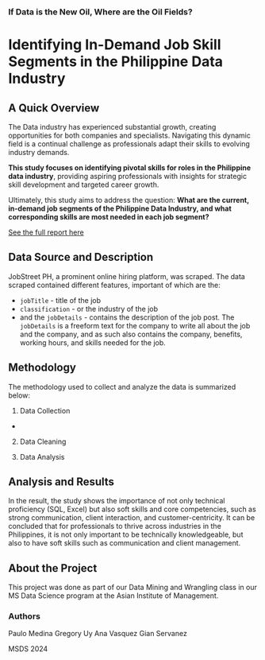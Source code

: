 ### If Data is the New Oil, Where are the Oil Fields? 
# Identifying In-Demand Job Skill Segments in the Philippine Data Industry

## A Quick Overview
The Data industry has experienced substantial growth, creating opportunities for both companies and specialists. Navigating this dynamic field is a continual challenge as professionals adapt their skills to evolving industry demands.

**This study focuses on identifying pivotal skills for roles in the Philippine data industry**, providing aspiring professionals with insights for strategic skill development and targeted career growth. 

Ultimately, this study aims to address the question: **What are the current, in-demand job segments of the Philippine Data Industry, and what corresponding skills are most needed in each job segment?**

[See the full report here](https://helloanavee.github.io/data-skills-analysis/data-skills.html)

## Data Source and Description
JobStreet PH, a prominent online hiring platform, was scraped. The data scraped contained different features, important of which are the:
- `jobTitle` - title of the job
- `classification` - or the industry of the job
- and the `jobDetails` - contains the description of the job post. The `jobDetails` is a freeform text for the company to write all about the job and the company, and as such also contains the company, benefits, working hours, and skills needed for the job.

## Methodology
The methodology used to collect and analyze the data is summarized below:

1. Data Collection
- 
2. Data Cleaning

3. Data Analysis
   


## Analysis and Results

In the result, the study shows the importance of not only technical proficiency (SQL, Excel) but also soft skills and core competencies, such as strong communication, client interaction, and customer-centricity. It can be concluded that for professionals to thrive across industries in the Philippines, it is not only important to be technically knowledgeable, but also to have soft skills such as communication and client management.

## About the Project
This project was done as part of our Data Mining and Wrangling class in our MS Data Science program at the Asian Institute of Management.

### Authors
Paulo Medina
Gregory Uy
Ana Vasquez
Gian Servanez

MSDS 2024
